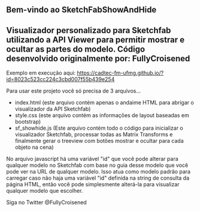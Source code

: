 ## Bem-vindo ao SketchFabShowAndHide

## Visualizador personalizado para Sketchfab utilizando a API Viewer para permitir mostrar e ocultar as partes do modelo. Código desenvolvido originalmente por: FullyCroisened

Exemplo em execução aqui: https://cadtec-fm-ufmg.github.io/?id=8023c523cc224c3cbd007f55b439e254


Para usar este projeto você só precisa de 3 arquivos...

- index.html (este arquivo contém apenas o andaime HTML para abrigar o visualizador da API Sketchfab)
- style.css (este arquivo contém as informações de layout baseadas em bootstrap)
- sf_showhide.js (Este arquivo contém todo o código para inicializar o visualizador Sketchfab, processar todas as Matrix Transforms e finalmente gerar o treeview com botões mostrar e ocultar para cada objeto na cena)

No arquivo javascript há uma variável "id" que você pode alterar para qualquer modelo no Sketchfab com base no guia desse modelo que você pode ver na URL de qualquer modelo. Isso atua como modelo padrão para carregar caso não haja uma variável "id" definida na string de consulta da página HTML, então você pode simplesmente alterá-la para visualizar qualquer modelo que escolher.

Siga no Twitter @FullyCroisened
